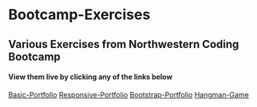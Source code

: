 # Bootcamp-Exercises

## Various Exercises from Northwestern Coding Bootcamp

#### View them live by clicking any of the links below

[Basic-Portfolio](https://derek-haworth.github.io/Bootcamp-Exercises/Basic-Portfolio/)
[Responsive-Portfolio](https://derek-haworth.github.io/Bootcamp-Exercises/Responsive-Portfolio/)
[Bootstrap-Portfolio](https://derek-haworth.github.io/Bootcamp-Exercises/Bootstrap-Portfolio/)
[Hangman-Game](https://derek-haworth.github.io/Bootcamp-Exercises/Hangman-Game/)